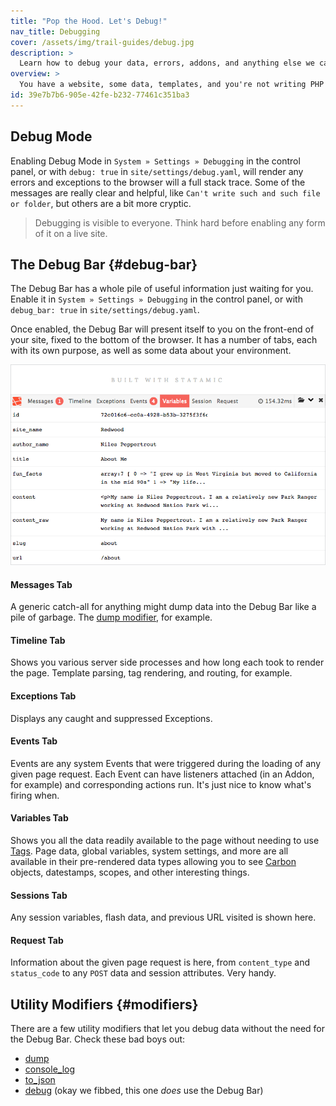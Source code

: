 ```yaml
---
title: "Pop the Hood. Let's Debug!"
nav_title: Debugging
cover: /assets/img/trail-guides/debug.jpg
description: >
  Learn how to debug your data, errors, addons, and anything else we can think of.
overview: >
  You have a website, some data, templates, and you're not writing PHP anywhere. How on earth do you look under the hood? Know when something is broken? Fine-tune performance? Excellent question. Here come the answers.
id: 39e7b7b6-905e-42fe-b232-77461c351ba3
---
```


## Debug Mode

Enabling Debug Mode in `System » Settings » Debugging` in the control panel, or with `debug: true` in `site/settings/debug.yaml`, will render any errors and exceptions to the browser will a full stack trace. Some of the messages are really clear and helpful, like `Can't write such and such file or folder`, but others are a bit more cryptic.

> Debugging is visible to everyone. Think hard before enabling any form of it on a live site.

## The Debug Bar {#debug-bar}
The Debug Bar has a whole pile of useful information just waiting for you. Enable it in `System » Settings » Debugging` in the control panel, or with `debug_bar: true` in `site/settings/debug.yaml`.

Once enabled, the Debug Bar will present itself to you on the front-end of your site, fixed to the bottom of the browser. It has a number of tabs, each with its own purpose, as well as some data about your environment.

![Debug Bar](/assets/img/screenshots/debug-bar.png)

#### Messages Tab

A generic catch-all for anything might dump data into the Debug Bar like a pile of garbage. The [dump modifier][dump], for example.
#### Timeline Tab

Shows you various server side processes and how long each took to render the page. Template parsing, tag rendering, and routing, for example.

#### Exceptions Tab

Displays any caught and suppressed Exceptions.

#### Events Tab

Events are any system Events that were triggered during the loading of any given page request. Each Event can have listeners attached (in an Addon, for example) and corresponding actions run. It's just nice to know what's firing when.

#### Variables Tab

Shows you all the data readily available to the page without needing to use [Tags][tags]. Page data, global variables, system settings, and more are all available in their pre-rendered data types allowing you to see [Carbon][carbon] objects, datestamps, scopes, and other interesting things.

#### Sessions Tab

Any session variables, flash data, and previous URL visited is shown here.

#### Request Tab

Information about the given page request is here, from `content_type` and `status_code` to any `POST` data and session attributes. Very handy.

## Utility Modifiers {#modifiers}

There are a few utility modifiers that let you debug data without the need for the Debug Bar. Check these bad boys out:

- [dump][dump]
- [console_log][console_log]
- [to_json][to_json]
- [debug][debug] (okay we fibbed, this one _does_ use the Debug Bar)

[tags]: /reference/tags
[carbon]: http://carbon.nesbot.com/
[dump]: /reference/modifiers#dump
[console_log]: /reference/modifiers#console_log
[debug]: /reference/modifiers#debug
[to_json]: /reference/modifiers#to_json
